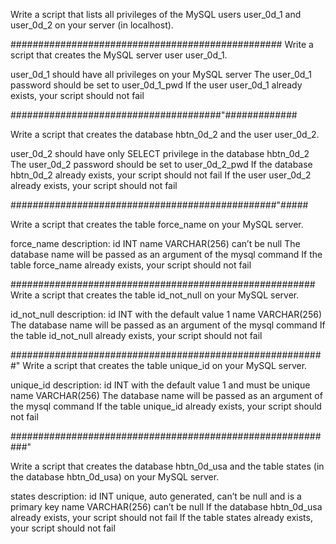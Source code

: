 Write a script that lists all privileges of the MySQL users user_0d_1 and user_0d_2 on your server (in localhost).

#################################################
Write a script that creates the MySQL server user user_0d_1.

user_0d_1 should have all privileges on your MySQL server
The user_0d_1 password should be set to user_0d_1_pwd
If the user user_0d_1 already exists, your script should not fail

######################################"#############

Write a script that creates the database hbtn_0d_2 and the user user_0d_2.

user_0d_2 should have only SELECT privilege in the database hbtn_0d_2
The user_0d_2 password should be set to user_0d_2_pwd
If the database hbtn_0d_2 already exists, your script should not fail
If the user user_0d_2 already exists, your script should not fail

################################################"#####

Write a script that creates the table force_name on your MySQL server.

force_name description:
id INT
name VARCHAR(256) can’t be null
The database name will be passed as an argument of the mysql command
If the table force_name already exists, your script should not fail

#######################################################
Write a script that creates the table id_not_null on your MySQL server.

id_not_null description:
id INT with the default value 1
name VARCHAR(256)
The database name will be passed as an argument of the mysql command
If the table id_not_null already exists, your script should not fail

#########################################################"
Write a script that creates the table unique_id on your MySQL server.

unique_id description:
id INT with the default value 1 and must be unique
name VARCHAR(256)
The database name will be passed as an argument of the mysql command
If the table unique_id already exists, your script should not fail

###########################################################"

Write a script that creates the database hbtn_0d_usa and the table states (in the database hbtn_0d_usa) on your MySQL server.

states description:
id INT unique, auto generated, can’t be null and is a primary key
name VARCHAR(256) can’t be null
If the database hbtn_0d_usa already exists, your script should not fail
If the table states already exists, your script should not fail
